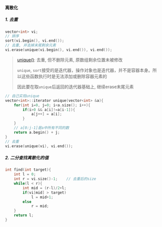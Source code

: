 #### 离散化

##### 1. 去重
```CPP
vector<int> vi;
// 排序
sort(vi.begin(), vi.end());
// 去重, 并去掉末尾剩余元素
vi.erase(unique(vi.begin(), vi.end()), vi.end());
```

> [unique()](https://blog.csdn.net/hhmy77/article/details/82902389): 去重, 但不删除元素, 原数组剩余位置未被修改
> 
> `unique`, `sort`接受的是迭代器，操作对象也是迭代器，并不是容器本身。所以这些函数执行时是无法添加或删除容器元素的
> 
> 因此要在取`unique`后返回的迭代器基础上, 继续erase末尾元素
```CPP
// 自己实现unique
vector<int>::iterator unique(vector<int> &a){
    for(int i=0, j=0; i<a.size(); i++){
        if(i>0 && a[i]!=a[i-1]){
            a[j++] = a[i];
        }
    }
    // a[0:j-1]是a中所有不同的数
    return a.begin() + j;
}
// 去重
vi.erase(unique(vi), vi.end());
```

##### 2. 二分查找离散化的值
```CPP
int find(int target){
    int l = 0;
    int r = vi.size()-1;    // 去重后的size
    while(l < r){
        int mid = (r-l)/2+l;
        if(vi[mid] > target)
            l = mid+1;
        else
            r = mid;
    }
    return l;
}
```